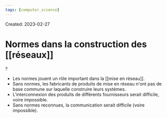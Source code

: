 ```yaml
---
tags: [computer_science] 
---
```

Created: 2023-02-27

# Normes dans la construction des [[réseaux]]
?
- Les normes jouent un rôle important dans la [[mise en réseau]].
- Sans normes, les fabricants de produits de mise en réseau n'ont pas de base commune sur laquelle construire leurs systèmes.
- L'interconnexion des produits de différents fournisseurs serait difficile, voire impossible.
- Sans normes reconnues, la communication serait difficile (voire impossible).
<!--SR:!2023-03-22,8,250-->